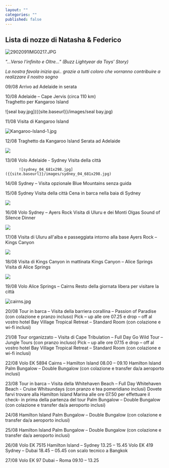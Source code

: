 ```yaml
---
layout: ""
categories: ""
published: false
---
```


## Lista di nozze di Natasha & Federico


![2902091IMG0217.JPG]({{site.baseurl}}/images/2902091IMG0217.JPG)


_"...Verso l'infinito e Oltre..."  (Buzz Lightyear da Toys’ Story)_

_La nostra favola inizia qui.. grazie a tutti coloro che vorranno contribuire a realizzare il nostro sogno_





09/08	Arrivo ad Adelaide in serata
		
10/08	Adelaide – Cape Jervis (circa 110 km)	
		Traghetto per Kangaroo Island 
		
![seal bay.jpg]({{site.baseurl}}/images/seal bay.jpg)


11/08	Visita di Kangaroo Island

![Kangaroo-Island-1.jpg]({{site.baseurl}}/images/Kangaroo-Island-1.jpg)



12/08	Traghetto da Kangaroo Island 
		Serata ad Adelaide 
        
![]({{site.baseurl}}/images/admiral-s-arch-at-sunset.jpg)

13/08		Volo Adelaide - Sydney
			Visita della città
            
          ![sydney_04_681x298.jpg]({{site.baseurl}}/images/sydney_04_681x298.jpg)



14/08	Sydney – Visita opzionale Blue Mountains senza guida
		
        
        

15/08	Sydney 
		Visita della città
        Cena in barca nella baia di Sydney
        
![]({{site.baseurl}}/images/sydney.jpg)


16/08	Volo Sydney – Ayers Rock 
		Visita di Uluru e dei Monti Olgas
        Sound of Silence Dinner
        
 ![]({{site.baseurl}}/images/MONTI%20OLGAS%201.jpg)

17/08	Visita di Uluru all'alba e passeggiata intorno alla base
		Ayers Rock – Kings Canyon 
        
![]({{site.baseurl}}/images/Ayers-Rock01.jpg)

		
18/08	Visita di Kings Canyon in mattinata
		Kings Canyon – Alice Springs 
		Visita di Alice Springs


![]({{site.baseurl}}/images/Kings%20Canyon%202.JPG)

19/08	Volo Alice Springs – Cairns 
		Resto della giornata libera per visitare la città


![cairns.jpg]({{site.baseurl}}/images/cairns.jpg)


20/08		Tour in barca – Visita della barriera corallina – Passion of Paradise (con colazione e 		pranzo incluso)
		Pick – up alle ore 07.25 e drop – off al vostro hotel
		Bay Village Tropical Retreat – Standard Room (con colazione e wi-fi inclusi)

21/08		Tour organizzato – Visita di Cape Tribulation – Full Day Go Wild Tour – Jungle Tours 		(con pranzo incluso)
		Pick – up alle ore 07.15 e drop – off al vostro hotel
		Bay Village Tropical Retreat – Standard Room (con colazione e wi-fi inclusi)

22/08		Volo EK 5894 Cairns – Hamilton Island 08.00 – 09.10
		Hamilton Island
		Palm Bungalow – Double Bungalow (con colazione e transfer da/a aeroporto inclusi)






23/08		Tour in barca – Visita della Whitehaven Beach – Full Day Whitehaven Beach -
		Cruise Whitsundays (con pranzo e tea pomeridiano inclusi) 
		Dovete farvi trovare alla Hamilton Island Marina alle ore 07.50 per effettuare il 			check- in prima della partenza del tour
		Palm Bungalow – Double Bungalow (con colazione e transfer da/a aeroporto inclusi)

24/08		Hamilton Island
		Palm Bungalow – Double Bungalow (con colazione e transfer da/a aeroporto inclusi)

25/08		Hamilton Island
		Palm Bungalow – Double Bungalow (con colazione e transfer da/a aeroporto inclusi)

26/08		Volo EK 7515 Hamilton Island – Sydney 13.25 – 15.45
		Volo EK 419 Sydney – Dubai 18.45 – 05.45 con scalo tecnico a Bangkok

27/08		Volo EK 97 Dubai – Roma 09.10 – 13.25